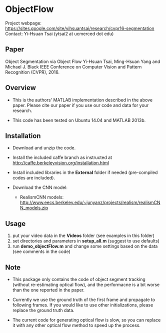 # ObjectFlow
Project webpage: https://sites.google.com/site/yihsuantsai/research/cvpr16-segmentation
Contact: Yi-Hsuan Tsai (ytsai2 at ucmerced dot edu)

## Paper
Object Segmentation via Object Flow
Yi-Hsuan Tsai, Ming-Hsuan Yang and Michael J. Black
IEEE Conference on Computer Vision and Pattern Recognition (CVPR), 2016.

## Overview
* This is the authors' MATLAB implementation described in the above paper. Please cite our paper if you use our code and data for your research.

* This code has been tested on Ubuntu 14.04 and MATLAB 2013b.

## Installation
* Download and unzip the code.

* Install the included caffe branch as instructed at http://caffe.berkeleyvision.org/installation.html

* Install included libraries in the **External** folder if needed (pre-compiled codes are included).

* Download the CNN model:
  - RealismCNN models: http://www.eecs.berkeley.edu/~junyanz/projects/realism/realismCNN_models.zip    

## Usage
1) put your video data in the **Videos** folder (see examples in this folder)
2) set directories and parameters in **setup_all.m** (suggest to use defaults)
3) run **demo_objectFlow.m** and change some settings based on the data (see comments in the code)

## Note
* This package only contains the code of object segment tracking (without re-estimating optical flow),
and the performacne is a bit worse than the one reported in the paper.

* Currently we use the ground truth of the first frame and propagate to following frames.
If you would like to use other initializations, please replace the ground truth data.

* The current code for generating optical flow is slow, so you can replace it with any other optical flow method to speed up the process.

